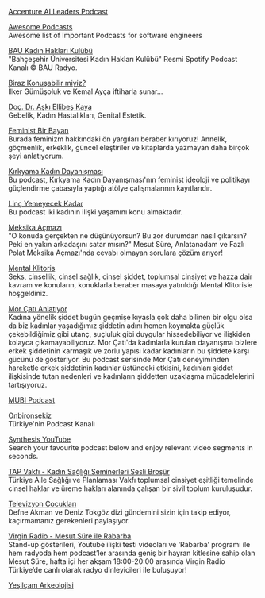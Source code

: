 <p>
<a href="https://www.accenture.com/us-en/services/applied-intelligence/ai-leaders-podcast-series">Accenture AI Leaders Podcast</a>
</p>
<p>
<a href="https://github.com/rShetty/awesome-podcasts?utm_source=tldrnewsletter&utm_medium=email&utm_campaign=2019-02-02">Awesome Podcasts</a>
<br>Awesome list of Important Podcasts for software engineers
</p>  
<p>
<a href="https://podcasters.spotify.com/pod/show/baukadinhaklarikulubu">BAU Kadın Hakları Kulübü</a>
<br>"Bahçeşehir Üniversitesi Kadın Hakları Kulübü" Resmi Spotify Podcast Kanalı © BAU Radyo.
</p> 
<p>
<a href="https://podcasters.spotify.com/pod/show/birazkonusabilirmiyiz">Biraz Konuşabilir miyiz?</a>
<br>İlker Gümüşoluk ve Kemal Ayça iftiharla sunar...
</p> 
<p>
<a href="https://podcasters.spotify.com/pod/show/draskiellibeskaya">Doç. Dr. Aşkı Ellibeş Kaya</a>
<br>Gebelik, Kadın Hastalıkları, Genital Estetik.
</p>  
<p>
<a href="https://podcasters.spotify.com/pod/show/feminist-bir-bayan">Feminist Bir Bayan</a>
<br>Burada feminizm hakkındaki ön yargıları beraber kırıyoruz! Annelik, göçmenlik, erkeklik, güncel eleştiriler ve kitaplarda yazmayan daha birçok şeyi anlatıyorum.
</p> 
<p>
<a href="https://podcasters.spotify.com/pod/show/kirkyama">Kırkyama Kadın Dayanışması</a>
<br>Bu podcast, Kırkyama Kadın Dayanışması'nın feminist ideoloji ve politikayı güçlendirme çabasıyla yaptığı atölye çalışmalarının kayıtlarıdır.
</p>  
<p>
<a href="https://podcasters.spotify.com/pod/show/linyemeyecekkadar">Linç Yemeyecek Kadar</a>
<br>Bu podcast iki kadının ilişki yaşamını konu almaktadır.
</p> 
<p>
<a href="https://karnaval.com/programlar/meksika-acmazi">Meksika Açmazı</a>
<br>"O konuda gerçekten ne düşünüyorsun? Bu zor durumdan nasıl çıkarsın? Peki en yakın arkadaşını satar mısın?" Mesut Süre, Anlatanadam ve Fazlı Polat Meksika Açmazı'nda cevabı olmayan sorulara çözüm arıyor!
</p> 
<p>
<a href="https://art19.com/shows/mental-klitoris">Mental Klitoris</a>
<br>Seks, cinsellik, cinsel sağlık, cinsel şiddet, toplumsal cinsiyet ve hazza dair kavram ve konuların, konuklarla beraber masaya yatırıldığı Mental Klitoris’e hoşgeldiniz.
</p> 
<p>
<a href="https://art19.com/shows/mor-cati-anlatiyor">Mor Çatı Anlatıyor</a>
<br>Kadına yönelik şiddet bugün geçmişe kıyasla çok daha bilinen bir olgu olsa da biz kadınlar yaşadığımız şiddetin adını hemen koymakta güçlük çekebildiğimiz gibi utanç, suçluluk gibi duygular hissedebiliyor ve ilişkiden kolayca çıkamayabiliyoruz. Mor Çatı'da kadınlarla kurulan dayanışma bizlere erkek şiddetinin karmaşık ve zorlu yapısı kadar kadınların bu şiddete karşı gücünü de gösteriyor. Bu podcast serisinde Mor Çatı deneyiminden hareketle erkek şiddetinin kadınlar üstündeki etkisini, kadınları şiddet ilişkisinde tutan nedenleri ve kadınların şiddetten uzaklaşma mücadelelerini tartışıyoruz.
</p> 
<p>
<a href="https://mubi.com/tr/notebook/posts/tag/MUBI%20Podcast">MUBI Podcast</a>
</p> 
<p>
<a href="https://www.onbironsekiz.com/">Onbironsekiz</a>
<br>Türkiye'nin Podcast Kanalı
</p>  
<p>
<a href="https://home.thesynthesis.app/">Synthesis YouTube</a>
<br>Search your favourite podcast below and enjoy relevant video segments in seconds.
</p>  
<p>
<a href="https://www.tapv.org.tr/">TAP Vakfı - Kadın Sağlığı Seminerleri Sesli Broşür</a>
<br>Türkiye Aile Sağlığı ve Planlaması Vakfı toplumsal cinsiyet eşitliği temelinde cinsel haklar ve üreme hakları alanında çalışan bir sivil toplum kuruluşudur.
</p>  
<p>
<a href="https://www.spreaker.com/show/televizyon-cocuklari">Televizyon Çocukları</a>
<br>Defne Akman ve Deniz Tokgöz dizi gündemini sizin için takip ediyor, kaçırmamanız gerekenleri paylaşıyor.
</p>  
<p>
<a href="https://karnaval.com/programlar/rabarba">Virgin Radio - Mesut Süre ile Rabarba</a>
<br>Stand-up gösterileri, Youtube ilişki testi videoları ve ‘Rabarba’ programı ile hem radyoda hem podcast’ler arasında geniş bir hayran kitlesine sahip olan Mesut Süre, hafta içi her akşam 18:00-20:00 arasında Virgin Radio Türkiye’de canlı olarak radyo dinleyicileri ile buluşuyor!
</p>
<p>
<a href="https://podtail.com/podcast/ye%C5%9Filcam-arkeolojisi/">Yeşilçam Arkeolojisi</a>
</p> 
